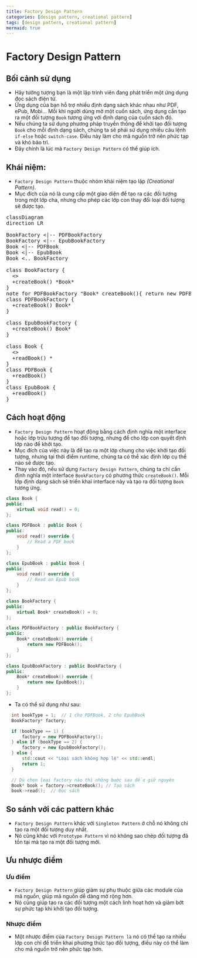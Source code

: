 ```yaml
---
title: Factory Design Pattern
categories: [design pattern, creational pattern]
tags: [design pattern, creational pattern]
mermaid: true
---
```



# Factory Design Pattern

## Bối cảnh sử dụng

- Hãy tưởng tượng bạn là một lập trình viên đang phát triển một ứng dụng đọc sách điện tử.
- Ứng dụng của bạn hỗ trợ nhiều định dạng sách khác nhau như PDF, ePub, Mobi... Mỗi khi người dùng mở một cuốn sách, ứng dụng cần tạo ra một đối tượng `Book` tương ứng với định dạng của cuốn sách đó.
- Nếu chúng ta sử dụng phương pháp truyền thống để khởi tạo đối tượng `Book` cho mỗi định dạng sách, chúng ta sẽ phải sử dụng nhiều câu lệnh `if-else` hoặc `switch-case`. Điều này làm cho mã nguồn trở nên phức tạp và khó bảo trì.
- Đây chính là lúc mà `Factory Design Pattern` có thể giúp ích.

## Khái niệm: 

- `Factory Design Pattern` thuộc nhóm khái niệm tạo lập *(Creational Pattern)*.
- Mục đích của nó là cung cấp một giao diện để tạo ra các đối tượng trong một lớp cha, nhưng cho phép các lớp con thay đổi loại đối tượng sẽ được tạo.

<pre class="mermaid">
classDiagram
direction LR

BookFactory <|-- PDFBookFactory
BookFactory <|-- EpubBookFactory
Book <|-- PDFBook
Book <|-- EpubBook
Book <.. BookFactory

class BookFactory {
  <<interface>>
  +createBook() *Book*
}
note for PDFBookFactory "Book* createBook(){ return new PDFBookFactory() }"
class PDFBookFactory {
  +createBook() Book*
}

class EpubBookFactory {
  +createBook() Book*
}

class Book {
  <<abstract>>
  +readBook() *
}
class PDFBook {
  +readBook()
}
class EpubBook {
  +readBook() 
}
</pre>

## Cách hoạt động

- `Factory Design Pattern` hoạt động bằng cách định nghĩa một interface hoặc lớp trừu tượng để tạo đối tượng, nhưng để cho lớp con quyết định lớp nào để khởi tạo.
- Mục đích của việc này là để tạo ra một lớp chung cho việc khởi tạo đối tượng, nhưng tại thời điểm runtime, chúng ta có thể xác định lớp cụ thể nào sẽ được tạo.
- Thay vào đó, nếu sử dụng `Factory Design Pattern`, chúng ta chỉ cần định nghĩa một interface `BookFactory` có phương thức `createBook()`. Mỗi lớp định dạng sách sẽ triển khai interface này và tạo ra đối tượng `Book` tương ứng.

```cpp
class Book {
public:
    virtual void read() = 0;
};

class PDFBook : public Book {
public:
    void read() override {
        // Read a PDF book
    }
};

class EpubBook : public Book {
public:
    void read() override {
        // Read an Epub book
    }
};

class BookFactory {
public:
    virtual Book* createBook() = 0;
};

class PDFBookFactory : public BookFactory {
public:
    Book* createBook() override {
        return new PDFBook();
    }
};

class EpubBookFactory : public BookFactory {
public:
    Book* createBook() override {
        return new EpubBook();
    }
};
```

- Ta có thể sử dụng như sau:

```cpp
  int bookType = 1;  // 1 cho PDFBook, 2 cho EpubBook
  BookFactory* factory;

  if (bookType == 1) {
      factory = new PDFBookFactory();
  } else if (bookType == 2) {
      factory = new EpubBookFactory();
  } else {
      std::cout << "Loại sách không hợp lệ" << std::endl;
      return 1;
  }

  // Dù chọn loại factory nào thì những bước sau đều giữ nguyên
  Book* book = factory->createBook(); // Tạo sách
  book->read();  // Đọc sách
```

## So sánh với các pattern khác

- `Factory Design Pattern` khác với `Singleton Pattern` ở chỗ nó không chỉ tạo ra một đối tượng duy nhất.
- Nó cũng khác với `Prototype Pattern` vì nó không sao chép đối tượng đã tồn tại mà tạo ra một đối tượng mới.

## Ưu nhược điểm

### Ưu điểm
- `Factory Design Pattern` giúp giảm sự phụ thuộc giữa các module của mã nguồn, giúp mã nguồn dễ dàng mở rộng hơn.
- Nó cũng giúp tạo ra các đối tượng một cách linh hoạt hơn và giảm bớt sự phức tạp khi khởi tạo đối tượng.
  
### Nhược điểm
- Một nhược điểm của `Factory Design Pattern là` nó có thể tạo ra nhiều lớp con chỉ để triển khai phương thức tạo đối tượng, điều này có thể làm cho mã nguồn trở nên phức tạp hơn.
